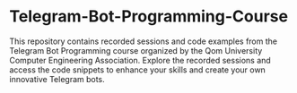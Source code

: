 # Telegram-Bot-Programming-Course
This repository contains recorded sessions and code examples from the Telegram Bot Programming course organized by the Qom University Computer Engineering Association. Explore the recorded sessions and access the code snippets to enhance your skills and create your own innovative Telegram bots.
